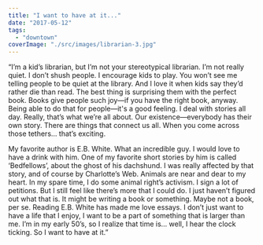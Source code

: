 ```yaml
---
title: "I want to have at it..."
date: "2017-05-12"
tags: 
  - "downtown"
coverImage: "./src/images/librarian-3.jpg"
---
```


“I’m a kid’s librarian, but I’m not your stereotypical librarian. I’m not really quiet. I don’t shush people. I encourage kids to play. You won’t see me telling people to be quiet at the library. And I love it when kids say they’d rather die than read. The best thing is surprising them with the perfect book. Books give people such joy—if you have the right book, anyway. Being able to do that for people—it's a good feeling. I deal with stories all day. Really, that’s what we’re all about. Our existence—everybody has their own story. There are things that connect us all. When you come across those tethers… that’s exciting.

My favorite author is E.B. White. What an incredible guy. I would love to have a drink with him. One of my favorite short stories by him is called ‘Bedfellows’, about the ghost of his dachshund. I was really affected by that story, and of course by Charlotte’s Web. Animals are near and dear to my heart. In my spare time, I do some animal right’s activism. I sign a lot of petitions. But I still feel like there’s more that I could do. I just haven’t figured out what that is. It might be writing a book or something. Maybe not a book, per se. Reading E.B. White has made me love essays. I don’t just want to have a life that I enjoy, I want to be a part of something that is larger than me. I’m in my early 50’s, so I realize that time is… well, I hear the clock ticking. So I want to have at it.”
